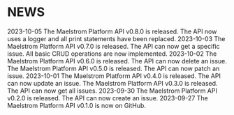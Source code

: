 # NEWS

2023-10-05  The Maelstrom Platform API v0.8.0 is released. The API
	        now uses a logger and all print statements have been
			replaced.
2023-10-03  The Maelstrom Platform API v0.7.0 is released. The API
	        can now get a specific issue. All basic CRUD operations
			are now implemented.
2023-10-02  The Maelstrom Platform API v0.6.0 is released. The API
	        can now delete an issue.
	        The Maelstrom Platform API v0.5.0 is released. The API
	        can now patch an issue.
2023-10-01	The Maelstrom Platform API v0.4.0 is released. The API
			can now update an issue.
			The Maelstrom Platform API v0.3.0 is released. The API
	        can now get all issues.
2023-09-30  The Maelstrom Platform API v0.2.0 is released. The API
	        can now create an issue.
2023-09-27  The Maelstrom Platform API v0.1.0 is now on GitHub.
